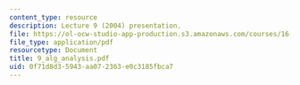 ```yaml
---
content_type: resource
description: Lecture 9 (2004) presentation.
file: https://ol-ocw-studio-app-production.s3.amazonaws.com/courses/16-01-unified-engineering-i-ii-iii-iv-fall-2005-spring-2006/0f71d8d35943aa072363e0c3185fbca7_9_alg_analysis.pdf
file_type: application/pdf
resourcetype: Document
title: 9_alg_analysis.pdf
uid: 0f71d8d3-5943-aa07-2363-e0c3185fbca7
---
```

